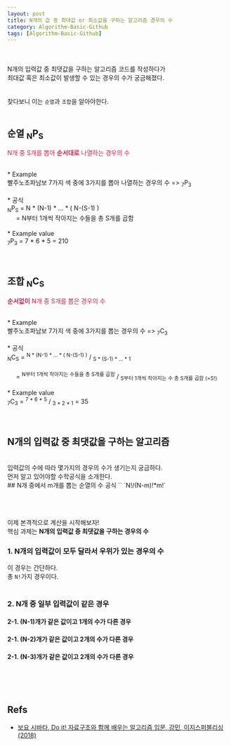 ```yaml
---
layout: post
title: N개의 값 중 최대값 or 최소값을 구하는 알고리즘 경우의 수
category: Algorithm-Basic-Github
tags: [Algorithm-Basic-Github]
---
```

<br><br>
N개의 입력값 중 최댓값을 구하는 알고리즘 코드를 작성하다가<br>
최대값 혹은 최소값이 발생할 수 있는 경우의 수가 궁금해졌다.<br>
<br>
<br>
찾다보니 이는 `순열`과 `조합`을 알아야한다.<br>
<br>
<h2> 순열 <sub>N</sub>P<sub>S</sub> </h2>
 <p style="color: #c7254e;">N개 중 S개를 뽑아 <strong>순서대로</strong> 나열하는 경우의 수</p>  <br>
  * Example <br>
    빨주노초파남보 7가지 색 중에 3가지를 뽑아 나열하는 경우의 수 => <sub>7</sub>P<sub>3</sub>
<br>
<br>
 * 공식<br>
<sub>N</sub>P<sub>S</sub> = N * (N-1) * ... * ( N-(S-1) )
 <br>
&nbsp;&nbsp;&nbsp;&nbsp;&nbsp;= N부터 1개씩 작아지는 수들을 총 S개를 곱함
<br>
<br>
 * Example value <br>
    <sub>7</sub>P<sub>3</sub> = 7 * 6 * 5 = 210
    <br>
<br>
<br> 


<h2> 조합 <sub>N</sub>C<sub>S</sub> </h2>
 <p style="color: #c7254e;"><strong>순서없이</strong> N개 중 S개를 뽑은 경우의 수</p><br>
  * Example <br>
    빨주노초파남보 7가지 색 중에 3가지를 뽑는 경우의 수 => <sub>7</sub>C<sub>3</sub>
<br>
<br>
 * 공식<br>
<sub>N</sub>C<sub>S</sub> = <sup>N * (N-1) * ... * ( N-(S-1) )</sup> / <sub>S * (S-1) * ... * 1</sub> 
 <br><br>
&nbsp;&nbsp;&nbsp;&nbsp;&nbsp;= <sup>N부터 1개씩 작아지는 수들을 총 S개를 곱함</sup>  /  <sub>S부터 1개씩 작아지는 수 총 S개를 곱함 (=S!)</sub>
<br>
<br>
 * Example value <br>
    <sub>7</sub>C<sub>3</sub> = <sup>7 * 6 * 5</sup>  /  <sub>3 * 2 * 1</sub> = 35
    <br>
<br>
<br> 



## N개의 입력값 중 최댓값을 구하는 알고리즘
<br/>
입력값의 수에 따라 몇가지의 경우의 수가 생기는지 궁금하다.<br/>
먼저 알고 있어야할 수학공식을 소개한다.<br/>
## N개 중에서 m개를 뽑는 순열의 수 공식
``
`N!/(N-m)!*m!`

<br/><br/><br/>
이제 본격적으로 계산을 시작해보자! <br/>
핵심 과제는 <strong>N개의 입력값 중 최댓값을 구하는 경우의 수</strong>
<br/>
### 1. N개의 입력값이 모두 달라서 우위가 있는 경우의 수
이 경우는 간단하다.<br/>
총 `N!`가지 경우이다.<br/>
<br/>

### 2. N개 중 일부 입력값이 같은 경우

#### 2-1. (N-1)개가 같은 값이고 1개의 수가 다른 경우
#### 2-1. (N-2)개가 같은 값이고 2개의 수가 다른 경우
#### 2-1. (N-3)개가 같은 값이고 2개의 수가 다른 경우









<br/><br/><br/>


## Refs

* [보요 시바타, Do it! 자료구조와 함께 배우는 알고리즘 입문, 강민,  이지스퍼블리싱(2018)](https://book.naver.com/bookdb/book_detail.nhn?bid=13560672)
